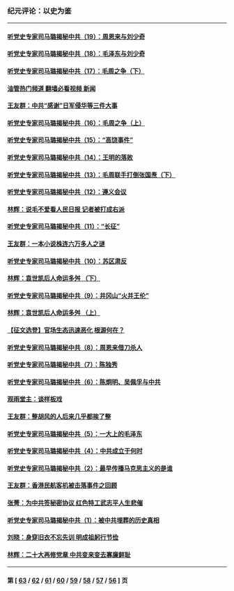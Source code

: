 ### 纪元评论：以史为鉴
---
#### [听党史专家司马璐揭秘中共（19）：周恩来与刘少奇](../../pages/nsc1028/n13849324.md?10210330) 
#### [听党史专家司马璐揭秘中共（18）：毛泽东与刘少奇](../../pages/nsc1028/n13847834.md?10210330) 
#### [听党史专家司马璐揭秘中共（17）：毛周之争（下）](../../pages/nsc1028/n13842967.md?10210330) 
#### [油管热门频道 翻墙必看视频 新闻](ok?10210330)
#### [王友群：中共“感谢”日军侵华等三件大事](../../pages/nsc1028/n13842025.md?10210330) 
#### [听党史专家司马璐揭秘中共（16）：毛周之争（上）](../../pages/nsc1028/n13842192.md?10210330) 
#### [听党史专家司马璐揭秘中共（15）：“高饶事件”](../../pages/nsc1028/n13841710.md?10210330) 
#### [听党史专家司马璐揭秘中共（14）：王明的落败](../../pages/nsc1028/n13841263.md?10210330) 
#### [听党史专家司马璐揭秘中共（13）：毛周联手打倒张国焘（下）](../../pages/nsc1028/n13840885.md?10210330) 
#### [听党史专家司马璐揭秘中共（12）：遵义会议](../../pages/nsc1028/n13839111.md?10210330) 
#### [林辉：说毛不爱看人民日报 记者被打成右派](../../pages/nsc1028/n13838921.md?10210330) 
#### [听党史专家司马璐揭秘中共（11）：“长征”](../../pages/nsc1028/n13838284.md?10210330) 
#### [王友群：一本小说株连六万多人之谜](../../pages/nsc1028/n13837520.md?10210330) 
#### [听党史专家司马璐揭秘中共（10）：苏区肃反](../../pages/nsc1028/n13837427.md?10210330) 
#### [林辉：袁世凯后人命运多舛 （下）](../../pages/nsc1028/n13837104.md?10210330) 
#### [听党史专家司马璐揭秘中共（9）：井冈山“火并王伦”](../../pages/nsc1028/n13836688.md?10210330) 
#### [林辉：袁世凯后人命运多舛 （上）](../../pages/nsc1028/n13836356.md?10210330) 
#### [【征文选登】官场生态迅速恶化 根源何在？](../../pages/nsc1028/n13836119.md?10210330) 
#### [听党史专家司马璐揭秘中共（8）：周恩来借刀杀人](../../pages/nsc1028/n13834429.md?10210330) 
#### [听党史专家司马璐揭秘中共（7）：陈独秀](../../pages/nsc1028/n13833408.md?10210330) 
#### [听党史专家司马璐揭秘中共（6）：陈炯明、吴佩孚与中共](../../pages/nsc1028/n13832892.md?10210330) 
#### [观雨堂主：谈样板戏](../../pages/nsc1028/n13832322.md?10210330) 
#### [王友群：整胡风的人后来几乎都挨了整](../../pages/nsc1028/n13831611.md?10210330) 
#### [听党史专家司马璐揭秘中共（5）：一大上的毛泽东](../../pages/nsc1028/n13831107.md?10210330) 
#### [听党史专家司马璐揭秘中共（4）：中共成立于何时](../../pages/nsc1028/n13830200.md?10210330) 
#### [听党史专家司马璐揭秘中共（2）：最早传播马克思主义的是谁](../../pages/nsc1028/n13828110.md?10210330) 
#### [王友群：香港民航客机被击落事件之回顾](../../pages/nsc1028/n13827378.md?10210330) 
#### [张菁：为中共签秘密协议 红色特工武志平人生悲催](../../pages/nsc1028/n13827761.md?10210330) 
#### [听党史专家司马璐揭秘中共（1）：被中共埋葬的历史真相](../../pages/nsc1028/n13827490.md?10210330) 
#### [刘晓：身穿旧衣不忘先训 明成祖躬行节俭](../../pages/nsc1028/n13827342.md?10210330) 
#### [林辉：二十大再修党章 中共变来变去寡廉鲜耻](../../pages/nsc1028/n13823563.md?10210330) 

---
#### 第 [ [63](./63.md?10210330) / [62](./62.md?10210330) / [61](./61.md?10210330) / [60](./60.md?10210330) / [59](./59.md?10210330) / [58](./58.md?10210330) / [57](./57.md?10210330) / [56](./56.md?10210330) ] 页
